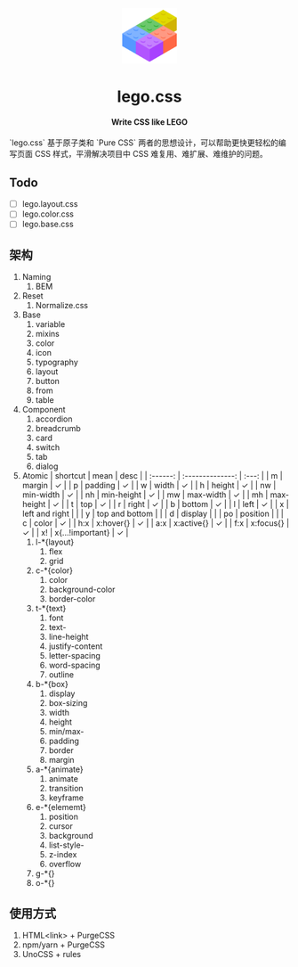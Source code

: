<p align="center">
    <img src="/public/lego.png" width="100px">
</p>
<h1 align="center">lego.css</h1>
<h4 align="center">Write CSS like LEGO</h4>
<p>`lego.css` 基于原子类和 `Pure CSS` 两者的思想设计，可以帮助更快更轻松的编写页面 CSS 样式，平滑解决项目中 CSS 难复用、难扩展、难维护的问题。</p>

## Todo
- [ ] lego.layout.css
- [ ] lego.color.css
- [ ] lego.base.css

## 架构

1. Naming
    1. BEM
2. Reset
    1. Normalize.css
3. Base
    1. variable
    2. mixins
    3. color
    4. icon
    5. typography
    6. layout
    7. button
    8. from
    9. table
4. Component
    1. accordion
    2. breadcrumb
    3. card
    4. switch
    5. tab
    6. dialog
5. Atomic
   | shortcut |       mean       | desc  |
   | :------: | :--------------: | :---: |
   |    m     |      margin      |   ✓   |
   |    p     |     padding      |   ✓   |
   |    w     |      width       |   ✓   |
   |    h     |      height      |   ✓   |
   |    nw    |    min-width     |   ✓   |
   |    nh    |    min-height    |   ✓   |
   |    mw    |    max-width     |   ✓   |
   |    mh    |    max-height    |   ✓   |
   |    t     |       top        |   ✓   |
   |    r     |      right       |   ✓   |
   |    b     |      bottom      |   ✓   |
   |    l     |       left       |   ✓   |
   |    x     |  left and right  |       |
   |    y     |  top and bottom  |       |
   |    d     |     display      |       |
   |    po    |     position     |       |
   |    c     |      color       |   ✓   |
   |   h:x    |    x:hover{}     |   ✓   |
   |   a:x    |    x:active{}    |   ✓   |
   |   f:x    |    x:focus{}     |   ✓   |
   |    x!    | x{...!important} |   ✓   |
    1. l-*{layout}
       1. flex
       2. grid
    2. c-*{color}
       1. color
       2. background-color
       3. border-color
    3. t-*{text}
        1. font
        2. text-
        3. line-height
        4. justify-content
        5. letter-spacing
        6. word-spacing
        7. outline
    4. b-*{box}
        1. display
        2. box-sizing
        3. width
        4. height
        5. min/max-
        6. padding
        7. border
        8. margin
    5. a-*{animate}
        1. animate
        2. transition
        3. keyframe
    6. e-*{elememt}
        1. position
        2. cursor
        3. background
        4. list-style-
        5. z-index
        6. overflow
     7. g-*{}
     8. o-*{}

## 使用方式

1. HTML\<link\> + PurgeCSS 
2. npm/yarn + PurgeCSS
3. UnoCSS + rules
